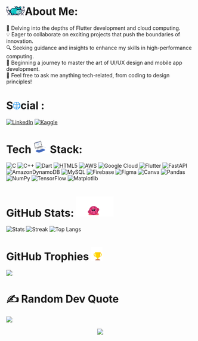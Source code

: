 # <img src="bear.gif" width="50"/>About Me: 
🚀 Delving into the depths of Flutter development and cloud computing.<br>💡 Eager to collaborate on exciting projects that push the boundaries of innovation.<br>🔍 Seeking guidance and insights to enhance my skills in high-performance computing.<br>🌱 Beginning a journey to master the art of UI/UX design and mobile app development.<br>💬 Feel free to ask me anything tech-related, from coding to design principles!


# S<img src="internet.gif" width="20"/>cial :
[![LinkedIn](https://img.shields.io/badge/LinkedIn-%230077B5.svg?logo=linkedin&logoColor=white)](https://linkedin.com/in/sheetal-ahuja) 
[![Kaggle](https://img.shields.io/badge/Kaggle-%234d71af.svg?logo=kaggle&logoColor=white)](https://www.kaggle.com/sheetalahuja)

# Tech<img src="laptop.gif" width="50"/>Stack:
![C](https://img.shields.io/badge/c-%2300599C.svg?style=flat&logo=c&logoColor=white) ![C++](https://img.shields.io/badge/c++-%2300599C.svg?style=flat&logo=c%2B%2B&logoColor=white) ![Dart](https://img.shields.io/badge/dart-%230175C2.svg?style=flat&logo=dart&logoColor=white) ![HTML5](https://img.shields.io/badge/html5-%23E34F26.svg?style=flat&logo=html5&logoColor=white) ![AWS](https://img.shields.io/badge/AWS-%23FF9900.svg?style=flat&logo=amazon-aws&logoColor=white) ![Google Cloud](https://img.shields.io/badge/GoogleCloud-%234285F4.svg?style=flat&logo=google-cloud&logoColor=white) ![Flutter](https://img.shields.io/badge/Flutter-%2302569B.svg?style=flat&logo=Flutter&logoColor=white) ![FastAPI](https://img.shields.io/badge/FastAPI-005571?style=flat&logo=fastapi) ![AmazonDynamoDB](https://img.shields.io/badge/Amazon%20DynamoDB-4053D6?style=flat&logo=Amazon%20DynamoDB&logoColor=white) ![MySQL](https://img.shields.io/badge/mysql-%2300000f.svg?style=flat&logo=mysql&logoColor=white) ![Firebase](https://img.shields.io/badge/Firebase-039BE5?style=flat&logo=Firebase&logoColor=white) ![Figma](https://img.shields.io/badge/figma-%23F24E1E.svg?style=flat&logo=figma&logoColor=white) ![Canva](https://img.shields.io/badge/Canva-%2300C4CC.svg?style=flat&logo=Canva&logoColor=white) ![Pandas](https://img.shields.io/badge/pandas-%23150458.svg?style=flat&logo=pandas&logoColor=white) ![NumPy](https://img.shields.io/badge/numpy-%23013243.svg?style=flat&logo=numpy&logoColor=white) ![TensorFlow](https://img.shields.io/badge/TensorFlow-%23FF6F00.svg?style=flat&logo=TensorFlow&logoColor=white) ![Matplotlib](https://img.shields.io/badge/Matplotlib-%23ffffff.svg?style=flat&logo=Matplotlib&logoColor=black)

# GitHub Stats: <img src="cute.gif" width="100"/>
![Stats](https://github-readme-stats.vercel.app/api?username=sheetal-ahuja&theme=dracula&hide_border=true&include_all_commits=true&count_private=false) 
![Streak](https://github-readme-streak-stats.herokuapp.com/?user=sheetal-ahuja&theme=dracula&hide_border=true) 
![Top Langs](https://github-readme-stats.vercel.app/api/top-langs/?username=sheetal-ahuja&theme=dracula&hide_border=true&include_all_commits=true&count_private=false&layout=compact) 
# GitHub Trophies <img src="trophy.gif" width="30"/>
![](https://github-profile-trophy.vercel.app/?username=sheetal-ahuja&theme=dracula&no-frame=true&no-bg=true&margin-w=4)

# ✍️ Random Dev Quote
![](https://quotes-github-readme.vercel.app/api?type=horizontal&theme=dark)
<p align="center">
  <img src="flutter_firebase.gif" width="200"/>
</p>
